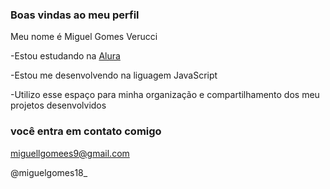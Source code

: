### Boas vindas ao meu perfil

Meu nome é Miguel Gomes Verucci

-Estou estudando na [Alura](https://www.alura.com.br)

-Estou me desenvolvendo na liguagem JavaScript

-Utilizo esse espaço para minha organização e compartilhamento dos meu projetos desenvolvidos 

### você entra em contato comigo 

miguellgomees9@gmail.com

@miguelgomes18_
